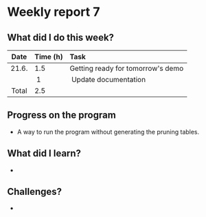 # Weekly report 7  

## What did I do this week?  
| Date  | Time (h) | Task
| :---: | :---     | :---
| 21.6. | 1.5      | Getting ready for tomorrow's demo
|       | 1        | Update documentation
| Total | 2.5      |

## Progress on the program  
- A way to run the program without generating the pruning tables.  

## What did I learn?  
- 

## Challenges?  
- 
